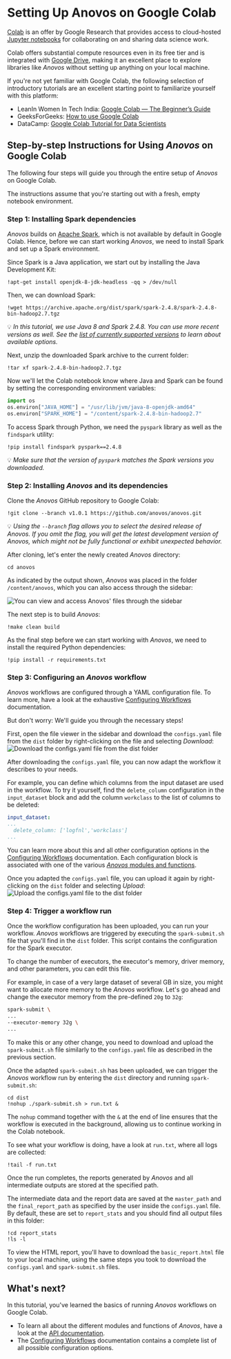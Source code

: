 # Setting Up Anovos on Google Colab

[Colab](https://colab.research.google.com/) is an offer by Google Research
that provides access to cloud-hosted [Jupyter notebooks](https://jupyter.org/)
for collaborating on and sharing data science work.

Colab offers substantial compute resources even in its free tier and is integrated with
[Google Drive](https://drive.google.com/),
making it an excellent place to explore libraries like _Anovos_ without setting up anything
on your local machine.

If you're not yet familiar with Google Colab, the following selection of introductory tutorials
are an excellent starting point to familiarize yourself with this platform:

- LeanIn Women In Tech India: [Google Colab — The Beginner’s Guide](https://medium.com/lean-in-women-in-tech-india/google-colab-the-beginners-guide-5ad3b417dfa)
- GeeksForGeeks: [How to use Google Colab](https://www.geeksforgeeks.org/how-to-use-google-colab/)
- DataCamp: [Google Colab Tutorial for Data Scientists](https://www.datacamp.com/community/tutorials/tutorial-google-colab-for-data-scientists)

## Step-by-step Instructions for Using _Anovos_ on Google Colab

The following four steps will guide you through the entire setup of _Anovos_
on Google Colab.

The instructions assume that you're starting out with a fresh, empty notebook environment.

### Step 1: Installing Spark dependencies

_Anovos_ builds on [Apache Spark](https://spark.apache.org/), which is not available by default in Google Colab.
Hence, before we can start working _Anovos_, we need to install Spark and set up a Spark environment.

Since Spark is a Java application, we start out by installing the Java Development Kit:

```shell
!apt-get install openjdk-8-jdk-headless -qq > /dev/null
```

Then, we can download Spark:

```shell
!wget https://archive.apache.org/dist/spark/spark-2.4.8/spark-2.4.8-bin-hadoop2.7.tgz
```

💡 _In this tutorial, we use Java 8 and Spark 2.4.8. You can use more recent versions as well._
   _See the [list of currently supported versions](locally.md#software-prerequisites) to learn about available options._

Next, unzip the downloaded Spark archive to the current folder:

```shell
!tar xf spark-2.4.8-bin-hadoop2.7.tgz
```

Now we'll let the Colab notebook know where Java and Spark can be found by setting the corresponding
environment variables:

```python
import os
os.environ["JAVA_HOME"] = "/usr/lib/jvm/java-8-openjdk-amd64"
os.environ["SPARK_HOME"] = "/content/spark-2.4.8-bin-hadoop2.7"
```

To access Spark through Python, we need the `pyspark` library as well as the `findspark` utility:

```shell
!pip install findspark pyspark==2.4.8
```

💡 _Make sure that the version of `pyspark` matches the Spark versions you downloaded._

### Step 2: Installing _Anovos_ and its dependencies

Clone the _Anovos_ GitHub repository to Google Colab:

```shell
!git clone --branch v1.0.1 https://github.com/anovos/anovos.git
```

💡 _Using the `--branch` flag allows you to select the desired release of Anovos._
   _If you omit the flag, you will get the latest development version of Anovos, which might not_
   _be fully functional or exhibit unexpected behavior._

After cloning, let's enter the newly created _Anovos_ directory:

```shell
cd anovos
```

As indicated by the output shown, _Anovos_ was placed in the folder `/content/anovos`,
which you can also access through the sidebar:

![You can view and access Anovos' files through the sidebar](../../assets/google_colab_notebook_images/image1_colab.png)

The next step is to build _Anovos_:

```shell
!make clean build
```

As the final step before we can start working with _Anovos_,
we need to install the required Python dependencies:

```shell
!pip install -r requirements.txt
```

### Step 3: Configuring an _Anovos_ workflow

_Anovos_ workflows are configured through a YAML configuration file.
To learn more, have a look at the exhaustive [Configuring Workflows](../config_file.md) documentation.

But don't worry: We'll guide you through the necessary steps!

First, open the file viewer in the sidebar and download the `configs.yaml` file from the `dist` folder
by right-clicking on the file and selecting _Download_:
![Download the `configs.yaml` file from the `dist` folder](../../assets/google_colab_notebook_images/image2_colab.png)

After downloading the `configs.yaml` file, you can now adapt the workflow it describes to your needs.

For example, you can define which columns from the input dataset are used in the workflow.
To try it yourself, find the `delete_column` configuration in the `input_dataset` block and add
the column `workclass` to the list of columns to be deleted:

```yaml
input_dataset:
...
  delete_column: ['logfnl','workclass']
...
```

You can learn more about this and all other configuration options in the [Configuring Workflows](../config_file.md)
documentation.
Each configuration block is associated with one of the various [_Anovos_ modules and functions](../../api/_index.md).

Once you adapted the `configs.yaml` file, you can upload it again by right-clicking on the `dist` folder
and selecting _Upload_:
![Upload the `configs.yaml` file to the `dist` folder](../../assets/google_colab_notebook_images/image3_colab.png)

### Step 4: Trigger a workflow run

Once the workflow configuration has been uploaded, you can run your workflow.
_Anovos_ workflows are triggered by executing the `spark-submit.sh` file that you'll find in the `dist` folder.
This script contains the configuration for the Spark executor.

To change the number of executors, the executor's memory, driver memory, and other parameters,
you can edit this file.

For example, in case of a very large dataset of several GB in size,
you might want to allocate more memory to the _Anovos_ workflow.
Let's go ahead and change the executor memory from the pre-defined `20g` to `32g`:

```bash
spark-submit \
...
--executor-memory 32g \
...
```

To make this or any other change, you need to download and upload the `spark-submit.sh` file similarly
to the `configs.yaml` file as described in the previous section.

Once the adapted `spark-submit.sh` has been uploaded, we can trigger the _Anovos_ workflow run by
entering the `dist` directory and running `spark-submit.sh`:

```shell
cd dist
!nohup ./spark-submit.sh > run.txt &
```

The `nohup` command together with the `&` at the end of line ensures that the workflow is executed
in the background, allowing us to continue working in the Colab notebook.

To see what your workflow is doing, have a look at `run.txt`, where all logs are collected:

```shell
!tail -f run.txt
```

Once the run completes, the reports generated by _Anovos_ and all intermediate outputs are
stored at the specified path.

The intermediate data and the report data are saved at the `master_path` and the `final_report_path`
as specified by the user inside the `configs.yaml` file.
By default, these are set to `report_stats` and you should find all output files in this folder:

```shell
!cd report_stats
!ls -l
```

To view the HTML report, you'll have to download the `basic_report.html` file to your local machine,
using the same steps you took to download the `configs.yaml` and `spark-submit.sh` files.

## What's next?

In this tutorial, you've learned the basics of running _Anovos_ workflows on Google Colab.

- To learn all about the different modules and functions of _Anovos_, have a look at the
  [API documentation](../../api/_index.md).
- The [Configuring Workflows](../config_file.md) documentation contains a complete list of all
  possible configuration options.

